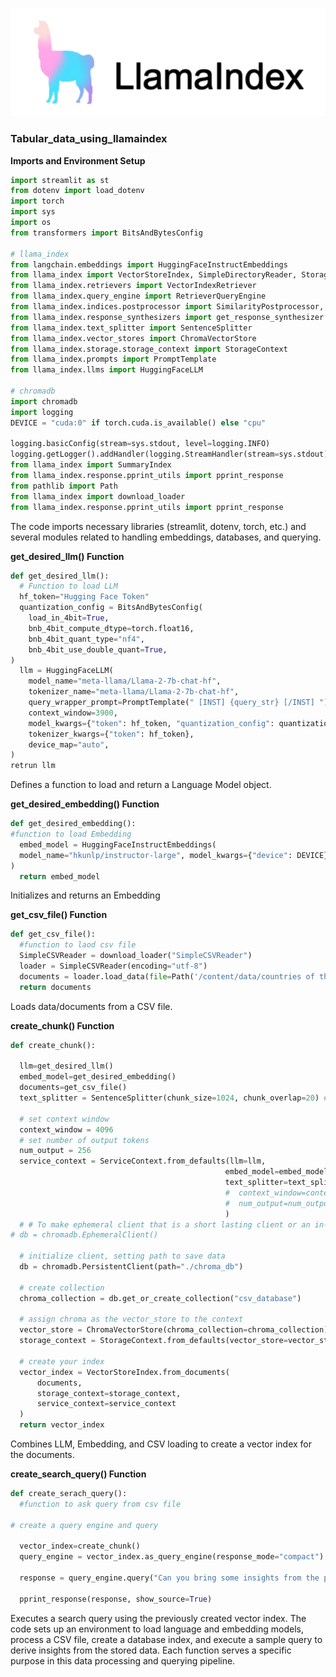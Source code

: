 ![Llamaindex](https://github.com/Sakil786/Tabular_data_using_llamaindex/blob/main/img.png "Llamaindex")

### Tabular_data_using_llamaindex
**Imports and Environment Setup**
```python
import streamlit as st
from dotenv import load_dotenv
import torch
import sys
import os
from transformers import BitsAndBytesConfig

# llama_index
from langchain.embeddings import HuggingFaceInstructEmbeddings
from llama_index import VectorStoreIndex, SimpleDirectoryReader, StorageContext, load_index_from_storage, ServiceContext
from llama_index.retrievers import VectorIndexRetriever
from llama_index.query_engine import RetrieverQueryEngine
from llama_index.indices.postprocessor import SimilarityPostprocessor, KeywordNodePostprocessor
from llama_index.response_synthesizers import get_response_synthesizer
from llama_index.text_splitter import SentenceSplitter
from llama_index.vector_stores import ChromaVectorStore
from llama_index.storage.storage_context import StorageContext
from llama_index.prompts import PromptTemplate
from llama_index.llms import HuggingFaceLLM

# chromadb
import chromadb
import logging
DEVICE = "cuda:0" if torch.cuda.is_available() else "cpu"

logging.basicConfig(stream=sys.stdout, level=logging.INFO)
logging.getLogger().addHandler(logging.StreamHandler(stream=sys.stdout))
from llama_index import SummaryIndex
from llama_index.response.pprint_utils import pprint_response
from pathlib import Path
from llama_index import download_loader
from llama_index.response.pprint_utils import pprint_response
```

The code imports necessary libraries (streamlit, dotenv, torch, etc.) and several modules related to handling embeddings, databases, and querying.

**get_desired_llm() Function**
```python
def get_desired_llm():
  # Function to load LLM 
  hf_token="Hugging Face Token"
  quantization_config = BitsAndBytesConfig(
    load_in_4bit=True,
    bnb_4bit_compute_dtype=torch.float16,
    bnb_4bit_quant_type="nf4",
    bnb_4bit_use_double_quant=True,
)
  llm = HuggingFaceLLM(
    model_name="meta-llama/Llama-2-7b-chat-hf",
    tokenizer_name="meta-llama/Llama-2-7b-chat-hf",
    query_wrapper_prompt=PromptTemplate(" [INST] {query_str} [/INST] "),
    context_window=3900,
    model_kwargs={"token": hf_token, "quantization_config": quantization_config},
    tokenizer_kwargs={"token": hf_token},
    device_map="auto",
)
retrun llm
```
Defines a function to load and return a Language Model object.

**get_desired_embedding() Function**
```python
def get_desired_embedding():
#function to load Embedding
  embed_model = HuggingFaceInstructEmbeddings(
  model_name="hkunlp/instructor-large", model_kwargs={"device": DEVICE}
)
  return embed_model
```
Initializes and returns an Embedding

**get_csv_file() Function**
```python
def get_csv_file():
  #function to laod csv file
  SimpleCSVReader = download_loader("SimpleCSVReader")
  loader = SimpleCSVReader(encoding="utf-8")
  documents = loader.load_data(file=Path('/content/data/countries of the world.csv'))
  return documents
```
Loads data/documents from a CSV file.

**create_chunk() Function**
```python
def create_chunk():

  llm=get_desired_llm()
  embed_model=get_desired_embedding()
  documents=get_csv_file()
  text_splitter = SentenceSplitter(chunk_size=1024, chunk_overlap=20) # using the default chunk_# values as they work just fine

  # set context window
  context_window = 4096
  # set number of output tokens
  num_output = 256
  service_context = ServiceContext.from_defaults(llm=llm,
                                                embed_model=embed_model,
                                                text_splitter=text_splitter,
                                                #  context_window=context_window,
                                                #  num_output=num_output,
                                                )
  # # To make ephemeral client that is a short lasting client or an in-memory client
# db = chromadb.EphemeralClient()

  # initialize client, setting path to save data
  db = chromadb.PersistentClient(path="./chroma_db")

  # create collection
  chroma_collection = db.get_or_create_collection("csv_database")

  # assign chroma as the vector_store to the context
  vector_store = ChromaVectorStore(chroma_collection=chroma_collection)
  storage_context = StorageContext.from_defaults(vector_store=vector_store)

  # create your index
  vector_index = VectorStoreIndex.from_documents(
      documents,
      storage_context=storage_context,
      service_context=service_context
  )
  return vector_index
```
Combines LLM, Embedding, and CSV loading to create a vector index for the documents.

**create_search_query() Function**
```python
def create_serach_query():
  #function to ask query from csv file

# create a query engine and query

  vector_index=create_chunk()
  query_engine = vector_index.as_query_engine(response_mode="compact")

  response = query_engine.query("Can you bring some insights from the provided data ?")

  pprint_response(response, show_source=True)
```

Executes a search query using the previously created vector index.
The code sets up an environment to load language and embedding models, process a CSV file, create a database index, and execute a sample query to derive insights from the stored data. Each function serves a specific purpose in this data processing and querying pipeline.


